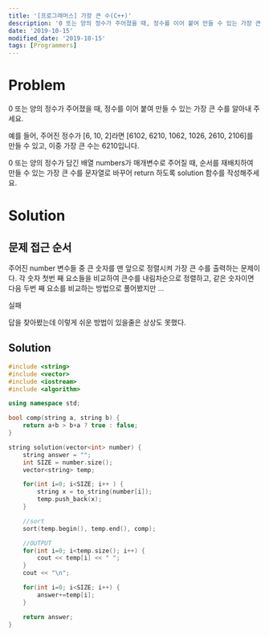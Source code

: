 ```yaml
---
title: '[프로그래머스] 가장 큰 수(C++)'
description: '0 또는 양의 정수가 주어졌을 때, 정수를 이어 붙여 만들 수 있는 가장 큰 수를 알아내 주세요.'
date: '2019-10-15'
modified_date: '2019-10-15'
tags: [Programmers]
---
```


# Problem

0 또는 양의 정수가 주어졌을 때, 정수를 이어 붙여 만들 수 있는 가장 큰 수를 알아내 주세요.

예를 들어, 주어진 정수가 [6, 10, 2]라면 [6102, 6210, 1062, 1026, 2610, 2106]를 만들 수 있고, 이중 가장 큰 수는 6210입니다.

0 또는 양의 정수가 담긴 배열 numbers가 매개변수로 주어질 때, 순서를 재배치하여 만들 수 있는 가장 큰 수를 문자열로 바꾸어 return 하도록 solution 함수를 작성해주세요.

# Solution

## 문제 접근 순서

주어진 number 변수들 중 큰 숫자를 맨 앞으로 정렬시켜 가장 큰 수를 출력하는 문제이다. 각 숫자 첫번 째 요소들을 비교하여 큰수를 내림차순으로 정렬하고, 같은 숫자이면 다음 두번 째 요소를 비교하는 방법으로 풀어봤지만
...

실패

답을 찾아봤는데 이렇게 쉬운 방법이 있을줄은 상상도 못했다.

## Solution

```cpp
#include <string>
#include <vector>
#include <iostream>
#include <algorithm>

using namespace std;

bool comp(string a, string b) {
	return a+b > b+a ? true : false;
}

string solution(vector<int> number) {
    string answer = "";
	int SIZE = number.size();
    vector<string> temp;

	for(int i=0; i<SIZE; i++ ) {
		string x = to_string(number[i]);
		temp.push_back(x);
	}

    //sort
	sort(temp.begin(), temp.end(), comp);

	//OUTPUT
	for(int i=0; i<temp.size(); i++) {
		cout << temp[i] << " ";
	}
	cout << "\n";

	for(int i=0; i<SIZE; i++) {
		answer+=temp[i];
	}

    return answer;
}
```
